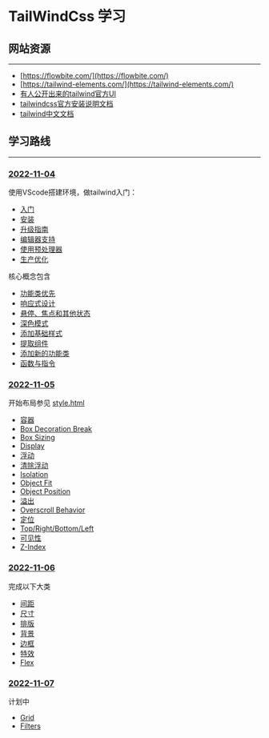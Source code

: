 # TailWindCss 学习

## 网站资源
---
- [https://flowbite.com/](https://flowbite.com/)
- [https://tailwind-elements.com/](https://tailwind-elements.com/)
- [有人公开出来的tailwind官方UI](https://github.com/davidivkovic/tailwindui)
- [tailwindcss官方安装说明文档](https://tailwindcss.com/docs/installation)
- [tailwind中文文档](https://www.tailwindcss.cn/docs)
## 学习路线
---
### [2022-11-04]()

使用VScode搭建环境，做tailwind入门：
- [入门]()
- [安装]()
- [升级指南]()
- [编辑器支持]()
- [使用预处理器]()
- [生产优化]()

核心概念包含
- [功能类优先]()
- [响应式设计]()
- [悬停、焦点和其他状态]()
- [深色模式]()
- [添加基础样式]()
- [提取组件]()
- [添加新的功能类]()
- [函数与指令]()

### [2022-11-05]()
开始布局参见 [style.html](style.html)

- [容器]()
- [Box Decoration Break]()
- [Box Sizing]()
- [Display]()
- [浮动]()
- [清除浮动]()
- [Isolation]()
- [Object Fit]()
- [Object Position]()
- [溢出]()
- [Overscroll Behavior]()
- [定位]()
- [Top/Right/Bottom/Left]()
- [可见性]()
- [Z-Index]()

### [2022-11-06]()

完成以下大类
- [间距](Space-Sizing.html)
- [尺寸](Space-Sizing.html)
- [排版](font.html)
- [背景](background.html)
- [边框](border-and-box.html)
- [特效](border-and-box.html)
- [Flex](flex.html)

### [2022-11-07]()
计划中
- [Grid]()
- [Filters]()